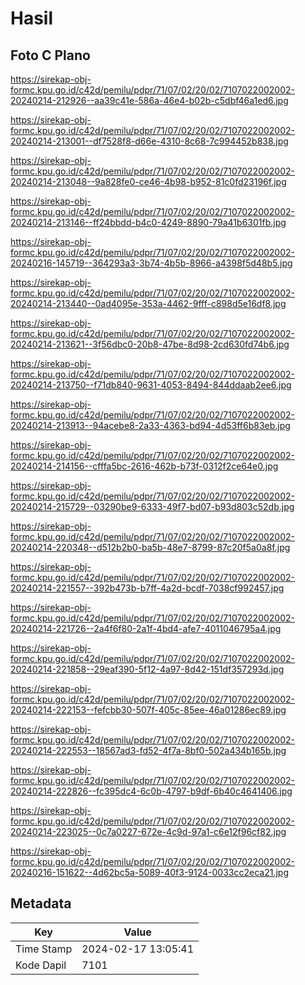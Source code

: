 # Hasil

## Foto C Plano

https://sirekap-obj-formc.kpu.go.id/c42d/pemilu/pdpr/71/07/02/20/02/7107022002002-20240214-212926--aa39c41e-586a-46e4-b02b-c5dbf46a1ed6.jpg

https://sirekap-obj-formc.kpu.go.id/c42d/pemilu/pdpr/71/07/02/20/02/7107022002002-20240214-213001--df7528f8-d66e-4310-8c68-7c994452b838.jpg

https://sirekap-obj-formc.kpu.go.id/c42d/pemilu/pdpr/71/07/02/20/02/7107022002002-20240214-213048--9a828fe0-ce46-4b98-b952-81c0fd23196f.jpg

https://sirekap-obj-formc.kpu.go.id/c42d/pemilu/pdpr/71/07/02/20/02/7107022002002-20240214-213146--ff24bbdd-b4c0-4249-8890-79a41b6301fb.jpg

https://sirekap-obj-formc.kpu.go.id/c42d/pemilu/pdpr/71/07/02/20/02/7107022002002-20240216-145719--364293a3-3b74-4b5b-8966-a4398f5d48b5.jpg

https://sirekap-obj-formc.kpu.go.id/c42d/pemilu/pdpr/71/07/02/20/02/7107022002002-20240214-213440--0ad4095e-353a-4462-9fff-c898d5e16df8.jpg

https://sirekap-obj-formc.kpu.go.id/c42d/pemilu/pdpr/71/07/02/20/02/7107022002002-20240214-213621--3f56dbc0-20b8-47be-8d98-2cd630fd74b6.jpg

https://sirekap-obj-formc.kpu.go.id/c42d/pemilu/pdpr/71/07/02/20/02/7107022002002-20240214-213750--f71db840-9631-4053-8494-844ddaab2ee6.jpg

https://sirekap-obj-formc.kpu.go.id/c42d/pemilu/pdpr/71/07/02/20/02/7107022002002-20240214-213913--94acebe8-2a33-4363-bd94-4d53ff6b83eb.jpg

https://sirekap-obj-formc.kpu.go.id/c42d/pemilu/pdpr/71/07/02/20/02/7107022002002-20240214-214156--cfffa5bc-2616-462b-b73f-0312f2ce64e0.jpg

https://sirekap-obj-formc.kpu.go.id/c42d/pemilu/pdpr/71/07/02/20/02/7107022002002-20240214-215729--03290be9-6333-49f7-bd07-b93d803c52db.jpg

https://sirekap-obj-formc.kpu.go.id/c42d/pemilu/pdpr/71/07/02/20/02/7107022002002-20240214-220348--d512b2b0-ba5b-48e7-8799-87c20f5a0a8f.jpg

https://sirekap-obj-formc.kpu.go.id/c42d/pemilu/pdpr/71/07/02/20/02/7107022002002-20240214-221557--392b473b-b7ff-4a2d-bcdf-7038cf992457.jpg

https://sirekap-obj-formc.kpu.go.id/c42d/pemilu/pdpr/71/07/02/20/02/7107022002002-20240214-221726--2a4f6f80-2a1f-4bd4-afe7-4011046795a4.jpg

https://sirekap-obj-formc.kpu.go.id/c42d/pemilu/pdpr/71/07/02/20/02/7107022002002-20240214-221858--29eaf390-5f12-4a97-8d42-151df357293d.jpg

https://sirekap-obj-formc.kpu.go.id/c42d/pemilu/pdpr/71/07/02/20/02/7107022002002-20240214-222153--fefcbb30-507f-405c-85ee-46a01286ec89.jpg

https://sirekap-obj-formc.kpu.go.id/c42d/pemilu/pdpr/71/07/02/20/02/7107022002002-20240214-222553--18567ad3-fd52-4f7a-8bf0-502a434b165b.jpg

https://sirekap-obj-formc.kpu.go.id/c42d/pemilu/pdpr/71/07/02/20/02/7107022002002-20240214-222826--fc395dc4-6c0b-4797-b9df-6b40c4641406.jpg

https://sirekap-obj-formc.kpu.go.id/c42d/pemilu/pdpr/71/07/02/20/02/7107022002002-20240214-223025--0c7a0227-672e-4c9d-97a1-c6e12f96cf82.jpg

https://sirekap-obj-formc.kpu.go.id/c42d/pemilu/pdpr/71/07/02/20/02/7107022002002-20240216-151622--4d62bc5a-5089-40f3-9124-0033cc2eca21.jpg


## Metadata

| Key        | Value               |
| ---------- | ------------------- |
| Time Stamp | 2024-02-17 13:05:41 |
| Kode Dapil | 7101                |



